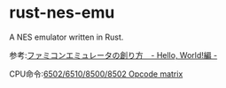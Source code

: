 # rust-nes-emu
A NES emulator written in Rust.

参考:[ファミコンエミュレータの創り方　- Hello, World!編 -](https://qiita.com/bokuweb/items/1575337bef44ae82f4d3#%E7%B0%A1%E6%98%93%E3%83%8F%E3%83%BC%E3%83%89%E3%82%A6%E3%82%A7%E3%82%A2%E3%83%96%E3%83%AD%E3%83%83%E3%82%AF%E5%9B%B3)

CPU命令:[6502/6510/8500/8502 Opcode matrix](http://www.oxyron.de/html/opcodes02.html)
